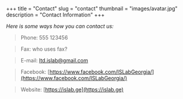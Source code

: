 +++
title = "Contact"
slug = "contact"
thumbnail = "images/avatar.jpg"
description = "Contact Information"
+++

*Here is some ways how you can contact us:*

> Phone: 555 123456

> Fax: who uses fax?

> E-mail: ltd.islab@gmail.com

> Facebook: [https://www.facebook.com/ISLabGeorgia/](https://www.facebook.com/ISLabGeorgia/)

> Website: [https://islab.ge](https://islab.ge)